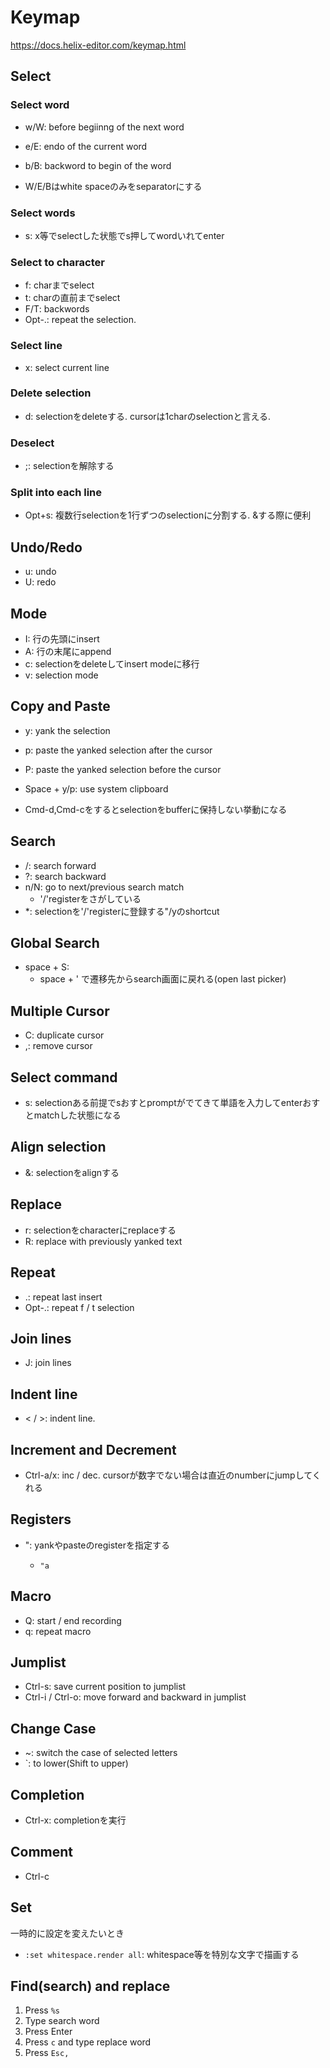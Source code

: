 # Keymap

https://docs.helix-editor.com/keymap.html

## Select

### Select word

* w/W: before begiinng of the next word
* e/E: endo of the current word
* b/B: backword to begin of the word

* W/E/Bはwhite spaceのみをseparatorにする

### Select words

* s: x等でselectした状態でs押してwordいれてenter

### Select to character

* f<ch>: charまでselect
* t<ch>: charの直前までselect
* F/T<ch>: backwords
* Opt-.: repeat the selection.

### Select line

* x: select current line

### Delete selection

* d: selectionをdeleteする. cursorは1charのselectionと言える.

### Deselect

* ;: selectionを解除する

### Split into each line

* Opt+s: 複数行selectionを1行ずつのselectionに分割する. &する際に便利

## Undo/Redo

* u: undo
* U: redo

## Mode

* I: 行の先頭にinsert
* A: 行の末尾にappend
* c: selectionをdeleteしてinsert modeに移行
* v: selection mode

## Copy and Paste

* y: yank the selection
* p: paste the yanked selection after the cursor
* P: paste the yanked selection before the cursor

* Space + y/p: use system clipboard

* Cmd-d,Cmd-cをするとselectionをbufferに保持しない挙動になる

## Search

* /: search forward
* ?: search backward
* n/N: go to next/previous search match
  * '/'registerをさがしている
* *: selectionを'/'registerに登録する"/yのshortcut

## Global Search

* space + S: 
  * space + ' で遷移先からsearch画面に戻れる(open last picker)
 

## Multiple Cursor

* C: duplicate cursor
* ,: remove cursor

## Select command

* s: selectionある前提でsおすとpromptがでてきて単語を入力してenterおすとmatchした状態になる

## Align selection

* &: selectionをalignする

## Replace

* r<ch>: selectionをcharacterにreplaceする
* R: replace with previously yanked text

## Repeat

* .: repeat last insert
* Opt-.: repeat f / t selection

## Join lines

* J: join lines

## Indent line

* < / >: indent line.

## Increment and Decrement

* Ctrl-a/x: inc / dec. cursorが数字でない場合は直近のnumberにjumpしてくれる

## Registers

* "<ch>: yankやpasteのregisterを指定する
  * `"a`

## Macro

* Q: start / end recording
* q: repeat macro

## Jumplist

* Ctrl-s: save current position to jumplist
* Ctrl-i / Ctrl-o: move forward and backward in jumplist

## Change Case

* ~: switch the case of selected letters
* `: to lower(Shift to upper)

## Completion

* Ctrl-x: completionを実行

## Comment

* Ctrl-c

## Set

一時的に設定を変えたいとき 

* `:set whitespace.render all`: whitespace等を特別な文字で描画する


## Find(search) and replace

1. Press `%s`
2. Type search word
3. Press Enter
4. Press `c` and type replace word
5. Press `Esc,`
